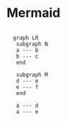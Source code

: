 # Mermaid

``` Mermaid

  graph LR
   subgraph N
   a --- b
   b --- c
   end
  
   subgraph M
   d --- e
   e --- f
   end
  
   a --- d
   a --- e

```

